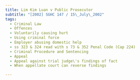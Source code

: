 ```yaml
---
title: Lim Kim Luan v Public Prosecutor 
subtitle: "[2002] SGHC 147 / 15\_July\_2002"
tags:
  - Criminal Law
  - Offences
  - Voluntarily causing hurt
  - Using criminal force
  - Employer abusing domestic help
  - ss 323 & 324 read with s 73 & 352 Penal Code (Cap 224)
  - Criminal Procedure and Sentencing
  - Appeal
  - Appeal against trial judge\'s findings of fact
  - When appellate court can reverse findings

---
```


